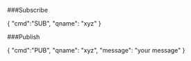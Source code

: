 ###Subscribe

{
"cmd":"SUB",
"qname": "xyz"
}


###Publish

{
"cmd":"PUB",
"qname": "xyz",
"message": "your message"
}
